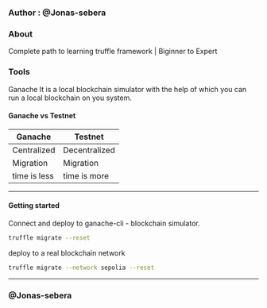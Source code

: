 ### Author : @Jonas-sebera

### About 
Complete path to learning truffle framework | Biginner to Expert

### Tools
   Ganache
It is a local blockchain simulator with the help of which you can run a local blockchain on you system.

#### Ganache vs Testnet
| Ganache     | Testnet       |
|----------   |-----------    |
| Centralized | Decentralized |
| Migration   | Migration     |
| time is less| time is more  |
-------------------------------                 
      
#### Getting started

Connect and deploy to ganache-cli - blockchain simulator.
```sh
truffle migrate --reset
```

deploy to a real blockchain network
```sh
truffle migrate --network sepolia --reset
```
<hr>

### @Jonas-sebera